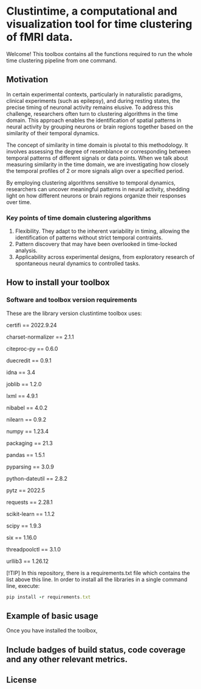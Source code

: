# Clustintime, a computational and visualization tool for time clustering of fMRI data.

Welcome! This toolbox contains all the functions required to run the whole time clustering pipeline from one command.


## Motivation

In certain experimental contexts, particularly in naturalistic paradigms, clinical experiments (such as epilepsy), 
and during resting states, the precise timing of neuronal activity remains elusive. 
To address this challenge, researchers often turn to clustering algorithms in the time domain. 
This approach enables the identification of spatial patterns in neural activity by grouping neurons or brain 
regions together based on the similarity of their temporal dynamics.

The concept of similarity in time domain is pivotal to this methodology. It involves assessing the degree of
resemblance or corresponding between temporal patterns of different signals or data points.
When we talk about measuring similarity in the time domain, we are investigating how closely the temporal profiles
of 2 or more signals align over a specified period.

By employing clustering algorithms sensitive to temporal dynamics, researchers can uncover 
meaningful patterns in neural activity, shedding light on how different neurons or brain regions organize their 
responses over time. 


### Key points of time domain clustering algorithms

1. Flexibility. They adapt to the inherent variability in timing, allowing the identification of patterns without
strict temporal contraints.
2. Pattern discovery that may have been overlooked in time-locked analysis.
3. Applicability across experimental designs, from exploratory research of spontaneous neural dynamics to controlled
tasks.


## How to install your toolbox



### Software and toolbox version requirements

These are the library version clustintime toolbox uses: 

certifi == 2022.9.24

charset-normalizer == 2.1.1

citeproc-py == 0.6.0

duecredit == 0.9.1

idna == 3.4

joblib == 1.2.0

lxml == 4.9.1

nibabel == 4.0.2

nilearn == 0.9.2

numpy == 1.23.4

packaging == 21.3

pandas == 1.5.1

pyparsing == 3.0.9

python-dateutil == 2.8.2

pytz == 2022.5

requests == 2.28.1

scikit-learn == 1.1.2

scipy == 1.9.3

six == 1.16.0

threadpoolctl == 3.1.0

urllib3 == 1.26.12


[!TIP]
In this repository, there is a requirements.txt file which contains the list above this line. In order to install all the libraries in a single command
line, execute:

``` ruby
pip install -r requirements.txt
```

## Example of basic usage

Once you have installed the toolbox, 


## Include badges of build status, code coverage and any other relevant metrics.


## License

